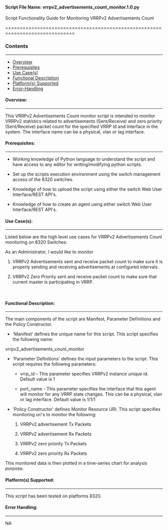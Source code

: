 #### Script File Name: vrrpv2\_advertisements\_count\_monitor.1.0.py

Script Functionality Guide for Monitoring VRRPv2 Advertisements Count

==============================================================================

### Contents
------------------------------------------------------------------------------
- [Overview](#Overview)
- [Prerequisites](#Prerequisites)
- [Use Case(s)](#Use_Case)
- [Functional Description](#Functional_Description)
- [Platform(s) Supported](#Platforms_Supported)
- [Error-Handling](#Error-Handling)

<a id='Overview'></a>
#### Overview:

------------------------------------------------------------------------------

This VRRPv2 Advertisements Count monitor script is intended to monitor
VRRPv2 statistics related to advertisements (Sent/Receive) and zero
priority (Sent/Receive) packet count for the specified VRRP Id and
interface in the system. The interface name can be a physical, vlan or
lag interface.

<a id='Prerequisites'></a>
#### Prerequisites:
------------------------------------------------------------------------------

- Working knowledge of Python language to understand the script and have 
access to any editor for writing/modifying python scripts.

- Set up the scripts execution environment using the switch management access 
of the 8320 switches.

- Knowledge of how to upload the script using either the switch Web User 
Interface/REST API's.

- Knowledge of how to create an agent using either switch Web User 
Interface/REST API's.

<a id='Use_Case'/></a>
#### Use Case(s):

------------------------------------------------------------------------------

Listed below are the high level use cases for VRRPv2 Advertisements
Count monitoring on 8320 Switches:

As an Administrator, I would like to monitor

1.  VRRPv2 Advertisements sent and receive packet count to make sure it
    is properly sending and receiving advertisements at
    configured intervals.

2.  VRRPv2 Zero Priority sent and receive packet count to make sure that
    current master is participating in VRRP.

 
<a id='Functional_Description'/></a>
#### Functional Description:

------------------------------------------------------------------------------

The main components of the script are Manifest, Parameter Definitions
and the Policy Constructor.

- 'Manifest' defines the unique name for this script. This script
specifies the following name:

vrrpv2\_advertisements\_count\_monitor

- 'Parameter Definitions' defines the input parameters to the script. This
script requires the following parameters:

	- vrrp\_id – This parameter specifies VRRPv2 instance unique id.
	Default value is 1

	- port\_name - This parameter specifies the interface that this agent
	will monitor for any VRRP state changes. This can be a physical,
	vlan or lag interface. Default value is 1/1/1

- 'Policy Constructor' defines Monitor Resource URI. This script specifies
monitoring uri's to monitor the following:

	1.  VRRPv2 advertisement Tx Packets

	2.  VRRPv2 advertisement Rx Packets

	3.  VRRPv2 zero priority Tx Packets

	4.  VRRPv2 zero priority Rx Packets

This monitored data is then plotted in a time-series chart for analysis
purpose.
 
<a id='Platforms_Supported'/></a>
#### Platform(s) Supported:

------------------------------------------------------------------------------
This script has been tested on platforms 8320.

<a id='Error-Handling'/></a>
#### Error Handling:

------------------------------------------------------------------------------

NA
